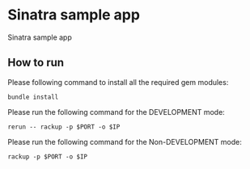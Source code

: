 # Sinatra sample app
Sinatra sample app

## How to run
Please following command to install all the required gem modules:

```
bundle install
```

Please run the following command for the DEVELOPMENT mode:

```
rerun -- rackup -p $PORT -o $IP
```

Please run the following command for the Non-DEVELOPMENT mode:

```
rackup -p $PORT -o $IP
```
